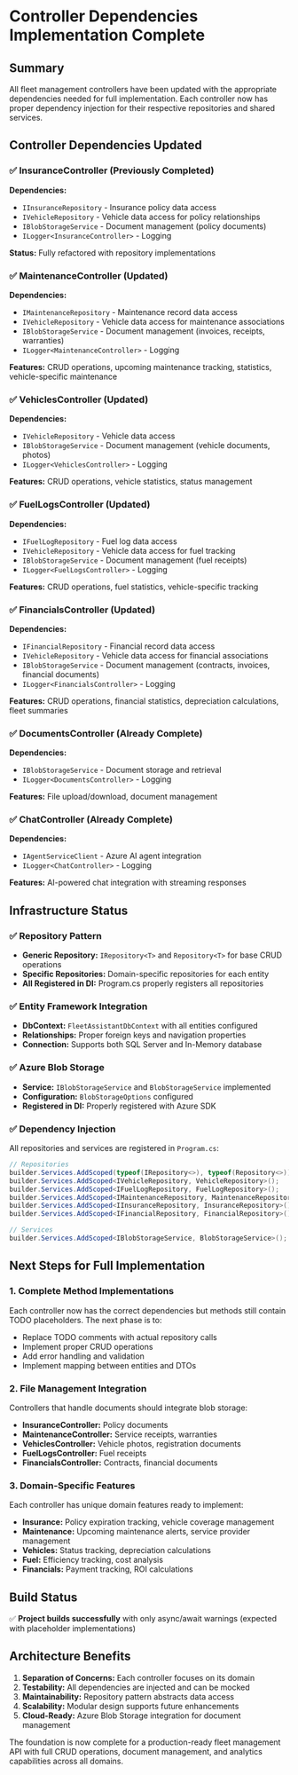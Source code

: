 # Controller Dependencies Implementation Complete

## Summary

All fleet management controllers have been updated with the appropriate dependencies needed for full implementation. Each controller now has proper dependency injection for their respective repositories and shared services.

## Controller Dependencies Updated

### ✅ InsuranceController (Previously Completed)
**Dependencies:**
- `IInsuranceRepository` - Insurance policy data access
- `IVehicleRepository` - Vehicle data access for policy relationships
- `IBlobStorageService` - Document management (policy documents)
- `ILogger<InsuranceController>` - Logging

**Status:** Fully refactored with repository implementations

### ✅ MaintenanceController (Updated)
**Dependencies:**
- `IMaintenanceRepository` - Maintenance record data access
- `IVehicleRepository` - Vehicle data access for maintenance associations
- `IBlobStorageService` - Document management (invoices, receipts, warranties)
- `ILogger<MaintenanceController>` - Logging

**Features:** CRUD operations, upcoming maintenance tracking, statistics, vehicle-specific maintenance

### ✅ VehiclesController (Updated)
**Dependencies:**
- `IVehicleRepository` - Vehicle data access
- `IBlobStorageService` - Document management (vehicle documents, photos)
- `ILogger<VehiclesController>` - Logging

**Features:** CRUD operations, vehicle statistics, status management

### ✅ FuelLogsController (Updated)
**Dependencies:**
- `IFuelLogRepository` - Fuel log data access
- `IVehicleRepository` - Vehicle data access for fuel tracking
- `IBlobStorageService` - Document management (fuel receipts)
- `ILogger<FuelLogsController>` - Logging

**Features:** CRUD operations, fuel statistics, vehicle-specific tracking

### ✅ FinancialsController (Updated)
**Dependencies:**
- `IFinancialRepository` - Financial record data access
- `IVehicleRepository` - Vehicle data access for financial associations
- `IBlobStorageService` - Document management (contracts, invoices, financial documents)
- `ILogger<FinancialsController>` - Logging

**Features:** CRUD operations, financial statistics, depreciation calculations, fleet summaries

### ✅ DocumentsController (Already Complete)
**Dependencies:**
- `IBlobStorageService` - Document storage and retrieval
- `ILogger<DocumentsController>` - Logging

**Features:** File upload/download, document management

### ✅ ChatController (Already Complete)
**Dependencies:**
- `IAgentServiceClient` - Azure AI agent integration
- `ILogger<ChatController>` - Logging

**Features:** AI-powered chat integration with streaming responses

## Infrastructure Status

### ✅ Repository Pattern
- **Generic Repository:** `IRepository<T>` and `Repository<T>` for base CRUD operations
- **Specific Repositories:** Domain-specific repositories for each entity
- **All Registered in DI:** Program.cs properly registers all repositories

### ✅ Entity Framework Integration
- **DbContext:** `FleetAssistantDbContext` with all entities configured
- **Relationships:** Proper foreign keys and navigation properties
- **Connection:** Supports both SQL Server and In-Memory database

### ✅ Azure Blob Storage
- **Service:** `IBlobStorageService` and `BlobStorageService` implemented
- **Configuration:** `BlobStorageOptions` configured
- **Registered in DI:** Properly registered with Azure SDK

### ✅ Dependency Injection
All repositories and services are registered in `Program.cs`:
```csharp
// Repositories
builder.Services.AddScoped(typeof(IRepository<>), typeof(Repository<>));
builder.Services.AddScoped<IVehicleRepository, VehicleRepository>();
builder.Services.AddScoped<IFuelLogRepository, FuelLogRepository>();
builder.Services.AddScoped<IMaintenanceRepository, MaintenanceRepository>();
builder.Services.AddScoped<IInsuranceRepository, InsuranceRepository>();
builder.Services.AddScoped<IFinancialRepository, FinancialRepository>();

// Services
builder.Services.AddScoped<IBlobStorageService, BlobStorageService>();
```

## Next Steps for Full Implementation

### 1. Complete Method Implementations
Each controller now has the correct dependencies but methods still contain TODO placeholders. The next phase is to:
- Replace TODO comments with actual repository calls
- Implement proper CRUD operations
- Add error handling and validation
- Implement mapping between entities and DTOs

### 2. File Management Integration
Controllers that handle documents should integrate blob storage:
- **InsuranceController:** Policy documents
- **MaintenanceController:** Service receipts, warranties
- **VehiclesController:** Vehicle photos, registration documents
- **FuelLogsController:** Fuel receipts
- **FinancialsController:** Contracts, financial documents

### 3. Domain-Specific Features
Each controller has unique domain features ready to implement:
- **Insurance:** Policy expiration tracking, vehicle coverage management
- **Maintenance:** Upcoming maintenance alerts, service provider management
- **Vehicles:** Status tracking, depreciation calculations
- **Fuel:** Efficiency tracking, cost analysis
- **Financials:** Payment tracking, ROI calculations

## Build Status
✅ **Project builds successfully** with only async/await warnings (expected with placeholder implementations)

## Architecture Benefits
1. **Separation of Concerns:** Each controller focuses on its domain
2. **Testability:** All dependencies are injected and can be mocked
3. **Maintainability:** Repository pattern abstracts data access
4. **Scalability:** Modular design supports future enhancements
5. **Cloud-Ready:** Azure Blob Storage integration for document management

The foundation is now complete for a production-ready fleet management API with full CRUD operations, document management, and analytics capabilities across all domains.
